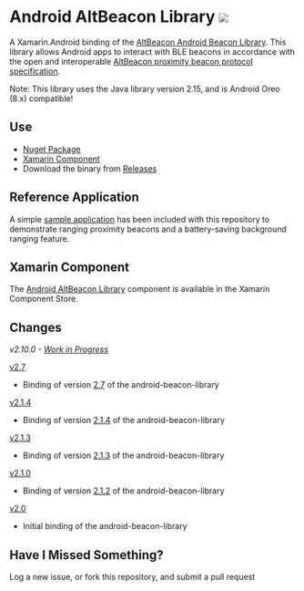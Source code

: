 Android AltBeacon Library ![](https://ci.appveyor.com/api/projects/status/gpeioj169wbj2n4b?svg=true)
==============================

A Xamarin.Android binding of the [AltBeacon Android Beacon Library](https://github.com/AltBeacon/android-beacon-library). This library allows Android apps to interact with BLE beacons in accordance with the open and interoperable [AltBeacon proximity beacon protocol specification](https://github.com/AltBeacon/spec).

Note: This library uses the Java library version 2.15, and is Android Oreo (8.x) compatible!

## Use

- [Nuget Package](https://www.nuget.org/packages/AndroidAltBeaconLibrary/)
- [Xamarin Component](http://components.xamarin.com/view/android-altbeacon-library)
- Download the binary from [Releases](https://github.com/chrisriesgo/Android-AltBeacon-Library/releases)

## Reference Application

A simple [sample application](https://github.com/chrisriesgo/Android-AltBeacon-Library/tree/master/Samples/Android/AndroidAltBeaconLibrary.Sample) has been included with this repository to demonstrate ranging proximity beacons and a battery-saving background ranging feature.


## Xamarin Component
The [Android AltBeacon Library](http://components.xamarin.com/view/android-altbeacon-library) component is available in the Xamarin Component Store.

## Changes

_v2.10.0 - [Work in Progress](https://github.com/chrisriesgo/Android-AltBeacon-Library/issues/25)_

[v2.7](https://github.com/chrisriesgo/Android-AltBeacon-Library/releases/tag/2.7)

- Binding of version [2.7](https://github.com/AltBeacon/android-beacon-library/releases/tag/2.7) of the android-beacon-library

[v2.1.4](https://github.com/chrisriesgo/Android-AltBeacon-Library/releases/tag/2.1.4)

- Binding of version [2.1.4](https://github.com/AltBeacon/android-beacon-library/releases/tag/2.1.4) of the android-beacon-library

[v2.1.3](https://github.com/chrisriesgo/Android-AltBeacon-Library/releases/tag/2.1.3)

- Binding of version [2.1.3](https://github.com/AltBeacon/android-beacon-library/releases/tag/2.1.3) of the android-beacon-library

[v2.1.0](https://github.com/chrisriesgo/Android-AltBeacon-Library/releases/tag/2.1.0)

- Binding of version [2.1.2](https://github.com/AltBeacon/android-beacon-library/releases/tag/2.1.2) of the android-beacon-library

[v2.0](https://github.com/chrisriesgo/Android-AltBeacon-Library/releases/tag/2.0)

- Initial binding of the android-beacon-library


## Have I Missed Something?

Log a new issue, or fork this repository, and submit a pull request
